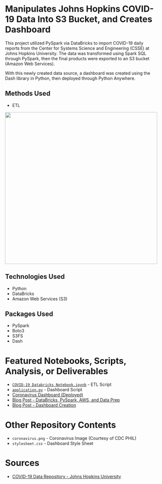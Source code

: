 # Manipulates Johns Hopkins COVID-19 Data Into S3 Bucket, and Creates Dashboard
This project utilized PySpark via DataBricks to import COVID-19 daily reports from the Center for Systems Science and Engineering (CSSE) at Johns Hopkins University. The data was transformed using Spark SQL through PySpark, then the final products were exported to an S3 bucket (Amazon Web Services).

With this newly created data source, a dashboard was created using the Dash library in Python, then deployed through Python Anywhere.

## Methods Used
* ETL

<img src="https://erikajacobs.netlify.app/post/covid-19-sparked-aws-ideas/featured.png" width="500">

## Technologies Used
* Python
* DataBricks
* Amazon Web Services (S3)

## Packages Used
* PySpark
* Boto3
* S3FS
* Dash

# Featured Notebooks, Scripts, Analysis, or Deliverables
* [```COVID-19 Databricks Notebook.ipynb```](https://github.com/ErikaJacobs/COVID-19-Project/blob/master/COVID-19%20Databricks%20Notebook.ipynb) - ETL Script
* [```application.py```](https://github.com/ErikaJacobs/COVID-19-Project/blob/master/Dashboard/application.py) - Dashboard Script
* [Coronavirus Dashboard (Deployed)](http://erikajacobs.pythonanywhere.com/)
* [Blog Post - DataBricks, PySpark, AWS, and Data Prep](https://erikajacobs.netlify.app/post/covid-19-sparked-aws-ideas/)
* [Blog Post - Dashboard Creation](https://erikajacobs.netlify.app/post/dash-of-coronavirus-data/)

# Other Repository Contents
* ```coronavirus.png``` - Coronavirus Image (Courtesy of CDC PHIL)
* ```stylesheet.css``` - Dashboard Style Sheet

# Sources
* [COVID-19 Data Repository - Johns Hopkins University](https://github.com/CSSEGISandData/COVID-19?files=1)
